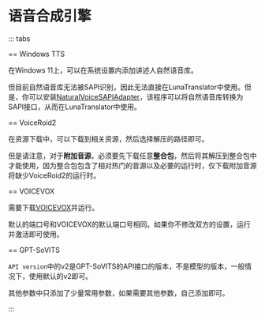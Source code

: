 # 语音合成引擎

::: tabs

== Windows TTS

在Windows 11上，可以在系统设置内添加讲述人自然语音库。

但目前自然语音库无法被SAPI识别，因此无法直接在LunaTranslator中使用。但是，你可以安装[NaturalVoiceSAPIAdapter](https://github.com/gexgd0419/NaturalVoiceSAPIAdapter)，该程序可以将自然语音库转换为SAPI接口，从而在LunaTranslator中使用。

== VoiceRoid2

在资源下载中，可以下载到相关资源，然后选择解压的路径即可。

但是请注意，对于**附加音源**，必须要先下载任意**整合包**，然后将其解压到整合包中才能使用，因为整合包包含了相对热门的音源以及必要的运行时，仅下载附加音源将缺少VoiceRoid2的运行时。

== VOICEVOX

需要下载[VOICEVOX](https://github.com/VOICEVOX/voicevox/releases)并运行。

默认的端口号和VOICEVOX的默认端口号相同。如果你不修改双方的设置，运行并激活即可使用。

== GPT-SoVITS

`API version`中的v2是GPT-SoVITS的API接口的版本，不是模型的版本，一般情况下，使用默认的v2即可。

其他参数中只添加了少量常用参数，如果需要其他参数，自己添加即可。

:::